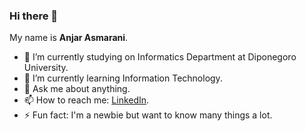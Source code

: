 ### Hi there 👋

My name is **Anjar Asmarani**.

- 🔭 I’m currently studying on Informatics Department at Diponegoro University.
- 🌱 I’m currently learning Information Technology.
- 💬 Ask me about anything.
- 📫 How to reach me: [LinkedIn](https://www.linkedin.com/in/anjar-asmarani-4a02081b5/).
- ⚡ Fun fact: I'm a newbie but want to know many things a lot.
